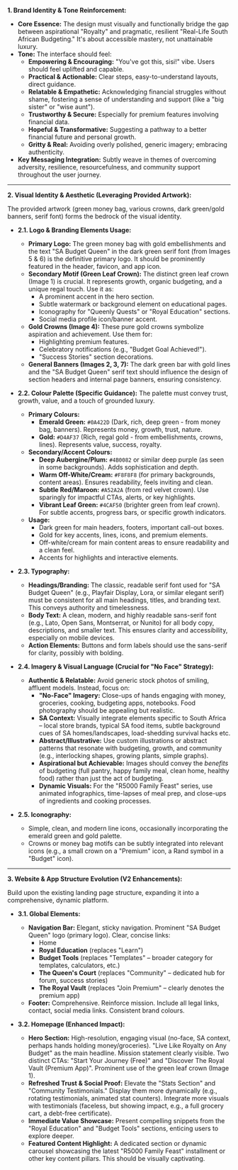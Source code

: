 **1. Brand Identity & Tone Reinforcement:**

*   **Core Essence:** The design must visually and functionally bridge the gap between aspirational "Royalty" and pragmatic, resilient "Real-Life South African Budgeting." It's about accessible mastery, not unattainable luxury.
*   **Tone:** The interface should feel:
    *   **Empowering & Encouraging:** "You've got this, sisi!" vibe. Users should feel uplifted and capable.
    *   **Practical & Actionable:** Clear steps, easy-to-understand layouts, direct guidance.
    *   **Relatable & Empathetic:** Acknowledging financial struggles without shame, fostering a sense of understanding and support (like a "big sister" or "wise aunt").
    *   **Trustworthy & Secure:** Especially for premium features involving financial data.
    *   **Hopeful & Transformative:** Suggesting a pathway to a better financial future and personal growth.
    *   **Gritty & Real:** Avoiding overly polished, generic imagery; embracing authenticity.
*   **Key Messaging Integration:** Subtly weave in themes of overcoming adversity, resilience, resourcefulness, and community support throughout the user journey.

---

**2. Visual Identity & Aesthetic (Leveraging Provided Artwork):**

The provided artwork (green money bag, various crowns, dark green/gold banners, serif font) forms the bedrock of the visual identity.

*   **2.1. Logo & Branding Elements Usage:**
    *   **Primary Logo:** The green money bag with gold embellishments and the text "SA Budget Queen" in the dark green serif font (from Images 5 & 6) is the definitive primary logo. It should be prominently featured in the header, favicon, and app icon.
    *   **Secondary Motif (Green Leaf Crown):** The distinct green leaf crown (Image 1) is crucial. It represents growth, organic budgeting, and a unique regal touch. Use it as:
        *   A prominent accent in the hero section.
        *   Subtle watermark or background element on educational pages.
        *   Iconography for "Queenly Quests" or "Royal Education" sections.
        *   Social media profile icon/banner accent.
    *   **Gold Crowns (Image 4):** These pure gold crowns symbolize aspiration and achievement. Use them for:
        *   Highlighting premium features.
        *   Celebratory notifications (e.g., "Budget Goal Achieved!").
        *   "Success Stories" section decorations.
    *   **General Banners (Images 2, 3, 7):** The dark green bar with gold lines and the "SA Budget Queen" serif text should influence the design of section headers and internal page banners, ensuring consistency.

*   **2.2. Colour Palette (Specific Guidance):**
    The palette must convey trust, growth, value, and a touch of grounded luxury.

    *   **Primary Colours:**
        *   **Emerald Green:** `#0A422D` (Dark, rich, deep green - from money bag, banners). Represents money, growth, trust, nature.
        *   **Gold:** `#D4AF37` (Rich, regal gold - from embellishments, crowns, lines). Represents value, success, royalty.
    *   **Secondary/Accent Colours:**
        *   **Deep Aubergine/Plum:** `#4B0082` or similar deep purple (as seen in some backgrounds). Adds sophistication and depth.
        *   **Warm Off-White/Cream:** `#F8F8F8` (for primary backgrounds, content areas). Ensures readability, feels inviting and clean.
        *   **Subtle Red/Maroon:** `#A52A2A` (from red velvet crown). Use sparingly for impactful CTAs, alerts, or key highlights.
        *   **Vibrant Leaf Green:** `#4CAF50` (brighter green from leaf crown). For subtle accents, progress bars, or specific growth indicators.
    *   **Usage:**
        *   Dark green for main headers, footers, important call-out boxes.
        *   Gold for key accents, lines, icons, and premium elements.
        *   Off-white/cream for main content areas to ensure readability and a clean feel.
        *   Accents for highlights and interactive elements.

*   **2.3. Typography:**
    *   **Headings/Branding:** The classic, readable serif font used for "SA Budget Queen" (e.g., Playfair Display, Lora, or similar elegant serif) must be consistent for all main headings, titles, and branding text. This conveys authority and timelessness.
    *   **Body Text:** A clean, modern, and highly readable sans-serif font (e.g., Lato, Open Sans, Montserrat, or Nunito) for all body copy, descriptions, and smaller text. This ensures clarity and accessibility, especially on mobile devices.
    *   **Action Elements:** Buttons and form labels should use the sans-serif for clarity, possibly with bolding.

*   **2.4. Imagery & Visual Language (Crucial for "No Face" Strategy):**
    *   **Authentic & Relatable:** Avoid generic stock photos of smiling, affluent models. Instead, focus on:
        *   **"No-Face" Imagery:** Close-ups of hands engaging with money, groceries, cooking, budgeting apps, notebooks. Food photography should be appealing but realistic.
        *   **SA Context:** Visually integrate elements specific to South Africa – local store brands, typical SA food items, subtle background cues of SA homes/landscapes, load-shedding survival hacks etc.
        *   **Abstract/Illustrative:** Use custom illustrations or abstract patterns that resonate with budgeting, growth, and community (e.g., interlocking shapes, growing plants, simple graphs).
        *   **Aspirational but Achievable:** Images should convey the *benefits* of budgeting (full pantry, happy family meal, clean home, healthy food) rather than just the act of budgeting.
        *   **Dynamic Visuals:** For the "R5000 Family Feast" series, use animated infographics, time-lapses of meal prep, and close-ups of ingredients and cooking processes.

*   **2.5. Iconography:**
    *   Simple, clean, and modern line icons, occasionally incorporating the emerald green and gold palette.
    *   Crowns or money bag motifs can be subtly integrated into relevant icons (e.g., a small crown on a "Premium" icon, a Rand symbol in a "Budget" icon).

---

**3. Website & App Structure Evolution (V2 Enhancements):**

Build upon the existing landing page structure, expanding it into a comprehensive, dynamic platform.

*   **3.1. Global Elements:**
    *   **Navigation Bar:** Elegant, sticky navigation. Prominent "SA Budget Queen" logo (primary logo). Clear, concise links:
        *   Home
        *   **Royal Education** (replaces "Learn")
        *   **Budget Tools** (replaces "Templates" – broader category for templates, calculators, etc.)
        *   **The Queen's Court** (replaces "Community" – dedicated hub for forum, success stories)
        *   **The Royal Vault** (replaces "Join Premium" – clearly denotes the premium app)
    *   **Footer:** Comprehensive. Reinforce mission. Include all legal links, contact, social media links. Consistent brand colours.

*   **3.2. Homepage (Enhanced Impact):**
    *   **Hero Section:** High-resolution, engaging visual (no-face, SA context, perhaps hands holding money/groceries). "Live Like Royalty on Any Budget" as the main headline. Mission statement clearly visible. Two distinct CTAs: "Start Your Journey (Free)" and "Discover The Royal Vault (Premium App)". Prominent use of the green leaf crown (Image 1).
    *   **Refreshed Trust & Social Proof:** Elevate the "Stats Section" and "Community Testimonials." Display them more dynamically (e.g., rotating testimonials, animated stat counters). Integrate more visuals with testimonials (faceless, but showing impact, e.g., a full grocery cart, a debt-free certificate).
    *   **Immediate Value Showcase:** Present compelling snippets from the "Royal Education" and "Budget Tools" sections, enticing users to explore deeper.
    *   **Featured Content Highlight:** A dedicated section or dynamic carousel showcasing the latest "R5000 Family Feast" installment or other key content pillars. This should be visually captivating.

